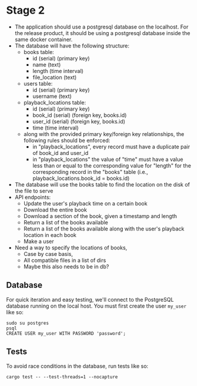 # Stage 2
- The application should use a postgresql database on the localhost. For the release product, it should be using a postgresql database inside the same docker container.
- The database will have the following structure:
    - books table:
        - id (serial) (primary key)
        - name (text)
        - length (time interval)
        - file_location (text)
    - users table:
        - id (serial) (primary key)
        - username (text)
    - playback_locations table:
        - id (serial) (primary key)
        - book_id (serial) (foreign key, books.id)
        - user_id (serial) (foreign key, books.id)
        - time (time interval)
    - along with the provided primary key/foreign key relationships, the following rules should be enforced:
        - in "playback_locations", every record must have a duplicate pair of book_id and user_id
        - in "playback_locations" the value of "time" must have a value less than or equal to the corresponding value for "length" for the corresponding record in the "books" table (i.e., playback_locations.book_id = books.id)
- The database will use the books table to find the location on the disk of the file to serve
- API endpoints:
    - Update the user's playback time on a certain book
    - Download the entire book
    - Download a section of the book, given a timestamp and length
    - Return a list of the books available
    - Return a list of the books available along with the user's playback location in each book
    - Make a user
- Need a way to specify the locations of books,
    - Case by case basis,
    - All compatible files in a list of dirs
    - Maybe this also needs to be in db?


## Database
For quick iteration and easy testing, we'll connect to the PostgreSQL database running on the local host. You must first create the user `my_user` like so:
```
sudo su postgres
psql
CREATE USER my_user WITH PASSWORD 'password';
```

## Tests
To avoid race conditions in the database, run tests like so:
```
cargo test -- --test-threads=1 --nocapture
```